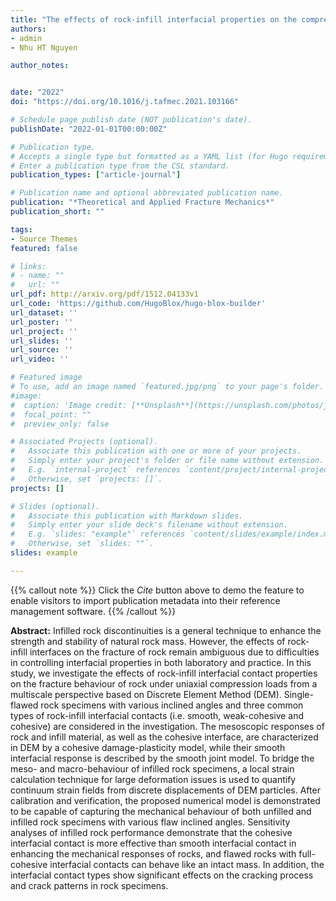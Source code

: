 ```yaml
---
title: "The effects of rock-infill interfacial properties on the compressive damage behaviour of flawed rocks: Results from a DEM study"
authors:
- admin
- Nhu HT Nguyen

author_notes:


date: "2022"
doi: "https://doi.org/10.1016/j.tafmec.2021.103166"

# Schedule page publish date (NOT publication's date).
publishDate: "2022-01-01T00:00:00Z"

# Publication type.
# Accepts a single type but formatted as a YAML list (for Hugo requirements).
# Enter a publication type from the CSL standard.
publication_types: ["article-journal"]

# Publication name and optional abbreviated publication name.
publication: "*Theoretical and Applied Fracture Mechanics*"
publication_short: ""

tags:
- Source Themes
featured: false

# links:
# - name: ""
#   url: ""
url_pdf: http://arxiv.org/pdf/1512.04133v1
url_code: 'https://github.com/HugoBlox/hugo-blox-builder'
url_dataset: ''
url_poster: ''
url_project: ''
url_slides: ''
url_source: ''
url_video: ''

# Featured image
# To use, add an image named `featured.jpg/png` to your page's folder. 
#image:
#  caption: 'Image credit: [**Unsplash**](https://unsplash.com/photos/jdD8gXaTZsc)'
#  focal_point: ""
#  preview_only: false

# Associated Projects (optional).
#   Associate this publication with one or more of your projects.
#   Simply enter your project's folder or file name without extension.
#   E.g. `internal-project` references `content/project/internal-project/index.md`.
#   Otherwise, set `projects: []`.
projects: []

# Slides (optional).
#   Associate this publication with Markdown slides.
#   Simply enter your slide deck's filename without extension.
#   E.g. `slides: "example"` references `content/slides/example/index.md`.
#   Otherwise, set `slides: ""`.
slides: example

---
```





{{% callout note %}}
Click the *Cite* button above to demo the feature to enable visitors to import publication metadata into their reference management software.
{{% /callout %}}


 **Abstract:** Infilled rock discontinuities is a general technique to enhance the strength and stability of natural rock mass. However, the effects of rock-infill interfaces on the fracture of rock remain ambiguous due to difficulties in controlling interfacial properties in both laboratory and practice. In this study, we investigate the effects of rock-infill interfacial contact properties on the fracture behaviour of rock under uniaxial compression loads from a multiscale perspective based on Discrete Element Method (DEM). Single-flawed rock specimens with various inclined angles and three common types of rock-infill interfacial contacts (i.e. smooth, weak-cohesive and cohesive) are considered in the investigation. The mesoscopic responses of rock and infill material, as well as the cohesive interface, are characterized in DEM by a cohesive damage-plasticity model, while their smooth interfacial response is described by the smooth joint model. To bridge the meso- and macro-behaviour of infilled rock specimens, a local strain calculation technique for large deformation issues is used to quantify continuum strain fields from discrete displacements of DEM particles. After calibration and verification, the proposed numerical model is demonstrated to be capable of capturing the mechanical behaviour of both unfilled and infilled rock specimens with various flaw inclined angles. Sensitivity analyses of infilled rock performance demonstrate that the cohesive interfacial contact is more effective than smooth interfacial contact in enhancing the mechanical responses of rocks, and flawed rocks with full-cohesive interfacial contacts can behave like an intact mass. In addition, the interfacial contact types show significant effects on the cracking process and crack patterns in rock specimens.